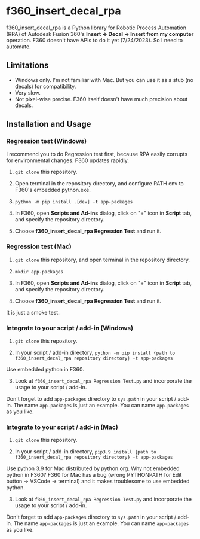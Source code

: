 # f360_insert_decal_rpa

f360_insert_decal_rpa is a Python library for Robotic Process Automation (RPA) of
Autodesk Fusion 360's **Insert -> Decal -> Insert from my computer** operation.
F360 doesn't have APIs to do it yet (7/24/2023). So I need to automate.

## Limitations

- Windows only. I'm not familiar with Mac. But you can use it as a stub (no decals) for compatibility.
- Very slow.
- Not pixel-wise precise. F360 itself doesn't have much precision about decals.

## Installation and Usage

### Regression test (Windows)

I recommend you to do Regression test first, because RPA easily corrupts for environmental changes.
F360 updates rapidly.

1. `git clone` this repository. 

2. Open terminal in the repository directory, and configure PATH env to F360's embedded python.exe.

3. `python -m pip install .[dev] -t app-packages`

4. In F360, open **Scripts and Ad-ins** dialog, click on "+" icon in **Script** tab,
and specify the repository directory.

5. Choose **f360_insert_decal_rpa Regression Test** and run it.

### Regression test (Mac)

1. `git clone` this repository, and open terminal in the repository directory.

2. `mkdir app-packages`

3. In F360, open **Scripts and Ad-ins** dialog, click on "+" icon in **Script** tab,
and specify the repository directory.

4. Choose **f360_insert_decal_rpa Regression Test** and run it.

It is just a smoke test.

### Integrate to your script / add-in (Windows)

1. `git clone` this repository. 

2. In your script / add-in directory, `python -m pip install {path to f360_insert_decal_rpa repository directory} -t app-packages`

Use embedded python in F360.

3. Look at `f360_insert_decal_rpa Regression Test.py` and incorporate the usage to your script / add-in.

Don't forget to add `app-packages` directory to `sys.path` in your script / add-in. The name `app-packages` is just an example. 
You can name `app-packages` as you like.

### Integrate to your script / add-in (Mac)

1. `git clone` this repository. 

2. In your script / add-in directory, `pip3.9 install {path to f360_insert_decal_rpa repository directory} -t app-packages`

Use python 3.9 for Mac distributed by python.org. Why not embedded python in F360? F360 for Mac has a bug (wrong PYTHONPATH for 
Edit button -> VSCode -> terminal) and it makes troublesome to use embedded python.

3. Look at `f360_insert_decal_rpa Regression Test.py` and incorporate the usage to your script / add-in.

Don't forget to add `app-packages` directory to `sys.path` in your script / add-in. The name `app-packages` is just an example. 
You can name `app-packages` as you like.
